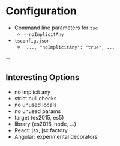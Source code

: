 # Configuration

- Command line parameters for `tsc`
    - `--noImplicitAny`
- `tsconfig.json`
    - ` ..., "noImplicitAny": "true", ...`

--

## Interesting Options

- no implicit any 
- strict null checks
- no unused locals
- no unused params
- target (es2015, es5)
- library (es2016, node, ...)
- React: jsx, jsx factory
- Angular: experimental decorators
